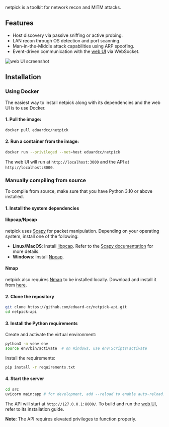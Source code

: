 netpick is a toolkit for network recon and MITM attacks.

## Features

- Host discovery via passive sniffing or active probing.
- LAN recon through OS detection and port scanning.
- Man-in-the-Middle attack capabilities using ARP spoofing.
- Event-driven communication with the [web UI](https://github.com/eduard-cc/half-diamond-web) via WebSocket.

![web UI screenshot](https://github.com/eduard-cc/netpick-api/blob/main/docs/media/screenshot.png?raw=true)

## Installation

### Using Docker

The easiest way to install netpick along with its dependencies and the web UI is to use Docker.

#### 1. Pull the image:

```bash
docker pull eduardcc/netpick
```

#### 2. Run a container from the image:

```bash
docker run --privileged --net=host eduardcc/netpick
```

The web UI will run at `http://localhost:3000` and the API at `http://localhost:8000`.

### Manually compiling from source

To compile from source, make sure that you have Python 3.10 or above installed.

#### 1. Install the system dependencies

#### libpcap/Npcap

netpick uses [Scapy](https://scapy.net/) for packet manipulation. Depending on your operating system, install one of the following:

- **Linux/MacOS**: Install [libpcap](https://www.tcpdump.org/). Refer to the [Scapy documentation](https://scapy.readthedocs.io/en/latest/installation.html#platform-specific-instructions) for more details.
- **Windows**: Install [Npcap](https://npcap.com/).

#### Nmap

netpick also requires [Nmap](https://nmap.org/) to be installed locally. Download and install it from [here](https://nmap.org/download.html).

#### 2. Clone the repository

```bash
git clone https://github.com/eduard-cc/netpick-api.git
cd netpick-api
```

#### 3. Install the Python requirements

Create and activate the virtual environment:

```bash
python3 -m venv env
source env/bin/activate  # on Windows, use env\Scripts\activate
```

Install the requirements:

```bash
pip install -r requirements.txt
```

#### 4. Start the server

```bash
cd src
uvicorn main:app # for development, add --reload to enable auto-reload.
```

The API will start at `http://127.0.0.1:8000/`. To build and run the [web UI](https://github.com/eduard-cc/half-diamond-web), refer to its installation guide.

**Note**: The API requires elevated privileges to function properly.
